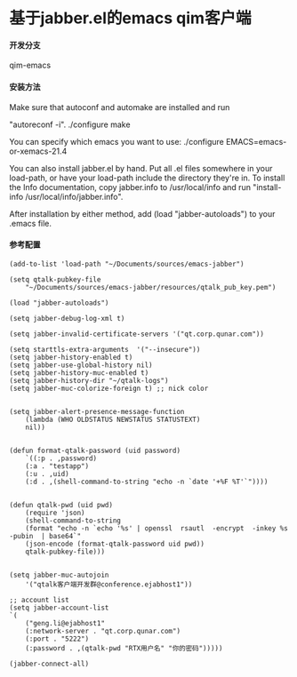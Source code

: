 基于jabber.el的emacs qim客户端
============================


#### **开发分支**
qim-emacs

#### **安装方法**
Make sure that autoconf and automake are installed and run

"autoreconf -i".
./configure
make

You can specify which emacs you want to use:
./configure EMACS=emacs-or-xemacs-21.4

You can also install jabber.el by hand.  Put all .el files somewhere
in your load-path, or have your load-path include the directory
they're in.  To install the Info documentation, copy jabber.info to
/usr/local/info and run "install-info /usr/local/info/jabber.info".

After installation by either method, add (load "jabber-autoloads") to
your .emacs file.


#### **参考配置**

    (add-to-list 'load-path "~/Documents/sources/emacs-jabber")

    (setq qtalk-pubkey-file
        "~/Documents/sources/emacs-jabber/resources/qtalk_pub_key.pem")

    (load "jabber-autoloads")

    (setq jabber-debug-log-xml t)

    (setq jabber-invalid-certificate-servers '("qt.corp.qunar.com"))

    (setq starttls-extra-arguments  '("--insecure"))
    (setq jabber-history-enabled t)
    (setq jabber-use-global-history nil)
    (setq jabber-history-muc-enabled t)
    (setq jabber-history-dir "~/qtalk-logs")
    (setq jabber-muc-colorize-foreign t) ;; nick color


    (setq jabber-alert-presence-message-function
        (lambda (WHO OLDSTATUS NEWSTATUS STATUSTEXT)
        nil))


    (defun format-qtalk-password (uid password)
        `((:p . ,password)
        (:a . "testapp")
        (:u . ,uid)
        (:d . ,(shell-command-to-string "echo -n `date '+%F %T'`"))))


    (defun qtalk-pwd (uid pwd)
        (require 'json)
        (shell-command-to-string
        (format "echo -n `echo '%s' | openssl  rsautl  -encrypt  -inkey %s  -pubin  | base64`"
        (json-encode (format-qtalk-password uid pwd))
        qtalk-pubkey-file)))


    (setq jabber-muc-autojoin
        '("qtalk客户端开发群@conference.ejabhost1"))

    ;; account list
    (setq jabber-account-list
    `(
        ("geng.li@ejabhost1"
        (:network-server . "qt.corp.qunar.com")
        (:port . "5222")
        (:password . ,(qtalk-pwd "RTX用户名" "你的密码")))))

    (jabber-connect-all)




